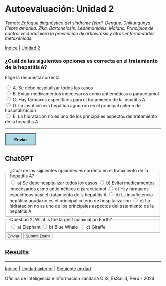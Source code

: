 <html>
<head>
<title>Autoevaluación: Unidad 2</title>
</head>
<body>

<h1>Autoevaluación: Unidad 2</h1>
<p><i>Temas: Enfoque diagnóstico del síndrome febril. Dengue. Chikungunya. Fiebre amarilla. Zika. Bartonelosis. Leishmaniasis. Malaria. Principios de control vectorial para la prevención de arbovirosis y otras enfermedades metaxénicas.</i></p>
<p><a href="index.html">Índice</a> | <a href="u2.html">Unidad 2</a>

<div>
  <h3>¿Cuál de las siguientes opciones es correcta en el tratamiento de la hepatitis A?</h3>
  <p>Elige la respuesta correcta</p>
   <div id='block-11'>
    <label for='option-11'>
      <input type='radio' name='option' value='6/24' id='option-11'/>
      A. Se debe hospitalizar todos los casos</label>
    <span id='result-11'></span>
  </div>
   <div id='block-12'>
    <label for='option-12'>
      <input type='radio' name='option' value='6' id='option-12'/>
      B. Evitar medicamentos innecesarios como antieméticos o paracetamol</label>
    <span id='result-12'></span>
  </div>
   <div id='block-13'>
    <label for='option-13'>
      <input type='radio' name='option' value='1/3' id='option-13'/>
      C. Hay fármacos específicos para el tratamiento de la hepatitis A</label>
    <span id='result-13'></span>
  </div>
  <div id='block-14'>
    <label for='option-14'>
      <input type='radio' name='option' value='1/6' id='option-14'/>
      D. La insuficiencia hepática aguda no es el principal criterio de hospitalización</label>
    <span id='result-14'></span>
  </div>
  <div id='block-15'>
    <label for='option-15'>
      <input type='radio' name='option' value='1/6' id='option-15'/>
      E. La hidratación no es uno de los principales aspectos del tratamiento de la hepatitis A</label>
    <span id='result-15'></span>
  </div>
  <hr />
  <button type='button' onclick='displayAnswer1()' style='width: 100px; height: 40px; border-radius: 3px; background-color: lightblue; font-weight: 700;'>Enviar</button>
</div>
<a id='showanswer1'></a>
<script>
  //    The function evaluates the answer and displays result
  function displayAnswer1() {
    if (document.getElementById('option-11').checked) {
      document.getElementById('block-11').style.border = '3px solid red'
      document.getElementById('result-11').style.color = 'red'
      document.getElementById('result-11').innerHTML = 'Intenta otra vez'
    }
    if (document.getElementById('option-12').checked) {
      document.getElementById('block-12').style.border = '3px solid limegreen'
      document.getElementById('result-12').style.color = 'limegreen'
      document.getElementById('result-12').innerHTML = '¡Correcto! En el tratamiento de la hepatitis A, la hidratación es un aspecto clave. Es importante monitorizar la función hepática para detectar insuficiencia hepática aguda, porque es el principal criterio de hospitalización. Se debe evitar medicamentos innecesarios como antieméticos o paracetamol. No hay fármacos específicos para el tratamiento de la hepatitis A.'
      showCorrectAnswer1()
    }
    if (document.getElementById('option-13').checked) {
      document.getElementById('block-13').style.border = '3px solid red'
      document.getElementById('result-13').style.color = 'red'
      document.getElementById('result-13').innerHTML = 'Intenta otra vez'
      showCorrectAnswer1()
    }
    if (document.getElementById('option-14').checked) {
      document.getElementById('block-14').style.border = '3px solid red'
      document.getElementById('result-14').style.color = 'red'
      document.getElementById('result-14').innerHTML = 'Intenta otra vez'
      showCorrectAnswer1()
    }
    if (document.getElementById('option-15').checked) {
      document.getElementById('block-15').style.border = '3px solid red'
      document.getElementById('result-15').style.color = 'red'
      document.getElementById('result-15').innerHTML = 'Intenta otra vez'
      showCorrectAnswer1()
    }
  }
  // the functon displays the link to the correct answer
  function showCorrectAnswer1() {
    let showAnswer1 = document.createElement('p')
    showAnswer1.innerHTML = 'Show Corrent Answer'
    showAnswer1.style.position = 'relative'
    showAnswer1.style.top = '-180px'
    showAnswer1.style.fontSize = '1.75rem'
    document.getElementById('showanswer1').appendChild(showAnswer1)
    showAnswer1.addEventListener('click', () => {
      document.getElementById('block-11').style.border = '3px solid limegreen'
      document.getElementById('result-11').style.color = 'limegreen'
      document.getElementById('result-11').innerHTML = 'Correct!'
      document.getElementById('showanswer1').removeChild(showAnswer1)
    })
  }
</script>

<h2>ChatGPT</h2>

<form action="submit_exam.php" method="post">
    <fieldset>
        <legend>¿Cuál de las siguientes opciones es correcta en el tratamiento de la hepatitis A?</legend>
        <label>
            <input type="radio" name="q1" value="a"> a) Se debe hospitalizar todos los casos
        </label>
        <label>
            <input type="radio" name="q1" value="b"> b) Evitar medicamentos innecesarios como antieméticos o paracetamol
        </label>
        <label>
            <input type="radio" name="q1" value="c"> c) Hay fármacos específicos para el tratamiento de la hepatitis A
        </label>
        <label>
            <input type="radio" name="q1" value="d"> d) La insuficiencia hepática aguda no es el principal criterio de hospitalización
        </label>
        <label>
            <input type="radio" name="q1" value="e"> e) La hidratación no es uno de los principales aspectos del tratamiento de la hepatitis A
        </label>
    </fieldset>
    <fieldset>
        <legend>Question 2: What is the largest mammal on Earth?</legend>
        <label>
            <input type="radio" name="q2" value="a"> a) Elephant
        </label>
        <label>
            <input type="radio" name="q2" value="b"> b) Blue Whale
        </label>
        <label>
            <input type="radio" name="q2" value="c"> c) Giraffe
        </label>
    </fieldset>
    <input type="submit" value="Enviar">
<button type="button" onclick="submitForm()">Submit Exam</button>
</form>

<div id="results" class="hidden">
    <h2>Results</h2>
    <p id="resultQ1"></p>
    <p id="resultQ2"></p>
    <!-- Add more result paragraphs as needed -->
</div>

<script>
    function submitForm() {
        // Get the form element
        var form = document.getElementById('examForm');

        // Get the selected answers
        var q1Answer = getSelectedAnswer(form.elements['q1']);
        var q2Answer = getSelectedAnswer(form.elements['q2']);

        // Display results
        document.getElementById('resultQ1').innerHTML = 'Pregunta 1: Respondiste ' + q1Answer + '. La respuesta correcta es b) Evitar medicamentos innecesarios como antieméticos o paracetamol. En el tratamiento de la hepatitis A, la hidratación es un aspecto clave. Es importante monitorizar la función hepática para detectar insuficiencia hepática aguda, porque es el principal criterio de hospitalización. Se debe evitar medicamentos innecesarios como antieméticos o paracetamol. No hay fármacos específicos para el tratamiento de la hepatitis A.';
        document.getElementById('resultQ2').innerHTML = 'Pregunta 1: Respondiste ' + q2Answer + '. La respuesta correcta es d) 4 días después de la infección. Las pruebas de anticuerpo para detección de dengue son positivas desde 4 días después de la infección. ';

        // Show the results div
        document.getElementById('results').classList.remove('hidden');
    }

    function getSelectedAnswer(radioGroup) {
        for (var i = 0; i < radioGroup.length; i++) {
            if (radioGroup[i].checked) {
                return radioGroup[i].value;
            }
        }
        return 'No has seleccionado ninguna respuesta.';
    }
</script>




























<hr>

<p><a href="index.html">Índice</a> | <a href="u1.html">Unidad anterior</a> | <a href="u3.html">Siguiente unidad</a></p>

<p>Oficina de Inteligencia e Información Sanitaria OIIS, EsSalud, Perú - 2024</p>
